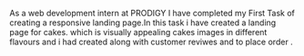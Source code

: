 As a web development intern at PRODIGY I have completed my First Task of creating a responsive landing page.In this task i have created a landing page for cakes. which is visually appealing cakes images in different flavours and i had created along with customer reviwes and to place order .
